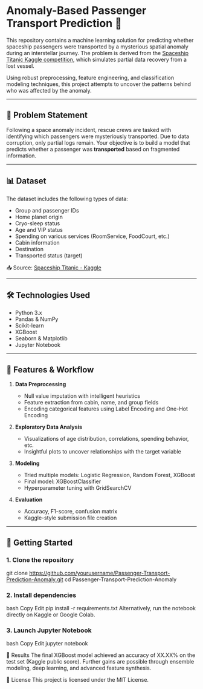 # Anomaly-Based Passenger Transport Prediction 🚀

This repository contains a machine learning solution for predicting whether spaceship passengers were transported by a mysterious spatial anomaly during an interstellar journey. The problem is derived from the [Spaceship Titanic Kaggle competition](https://www.kaggle.com/competitions/spaceship-titanic/overview), which simulates partial data recovery from a lost vessel.

Using robust preprocessing, feature engineering, and classification modeling techniques, this project attempts to uncover the patterns behind who was affected by the anomaly.

---

## 🧠 Problem Statement

Following a space anomaly incident, rescue crews are tasked with identifying which passengers were mysteriously transported. Due to data corruption, only partial logs remain. Your objective is to build a model that predicts whether a passenger was **transported** based on fragmented information.

---

## 📊 Dataset

The dataset includes the following types of data:
- Group and passenger IDs
- Home planet origin
- Cryo-sleep status
- Age and VIP status
- Spending on various services (RoomService, FoodCourt, etc.)
- Cabin information
- Destination
- Transported status (target)

📥 Source: [Spaceship Titanic - Kaggle](https://www.kaggle.com/competitions/spaceship-titanic)

---

## 🛠️ Technologies Used

- Python 3.x
- Pandas & NumPy
- Scikit-learn
- XGBoost
- Seaborn & Matplotlib
- Jupyter Notebook

---

## 🧪 Features & Workflow

1. **Data Preprocessing**
   - Null value imputation with intelligent heuristics
   - Feature extraction from cabin, name, and group fields
   - Encoding categorical features using Label Encoding and One-Hot Encoding

2. **Exploratory Data Analysis**
   - Visualizations of age distribution, correlations, spending behavior, etc.
   - Insightful plots to uncover relationships with the target variable

3. **Modeling**
   - Tried multiple models: Logistic Regression, Random Forest, XGBoost
   - Final model: XGBoostClassifier
   - Hyperparameter tuning with GridSearchCV

4. **Evaluation**
   - Accuracy, F1-score, confusion matrix
   - Kaggle-style submission file creation

---

## 🚀 Getting Started

### 1. Clone the repository


git clone https://github.com/yourusername/Passenger-Transport-Prediction-Anomaly.git
cd Passenger-Transport-Prediction-Anomaly

### 2. Install dependencies
bash
Copy
Edit
pip install -r requirements.txt
Alternatively, run the notebook directly on Kaggle or Google Colab.

### 3. Launch Jupyter Notebook
bash
Copy
Edit
jupyter notebook

🏁 Results
The final XGBoost model achieved an accuracy of XX.XX% on the test set (Kaggle public score). Further gains are possible through ensemble modeling, deep learning, and advanced feature synthesis.

📄 License
This project is licensed under the MIT License.
